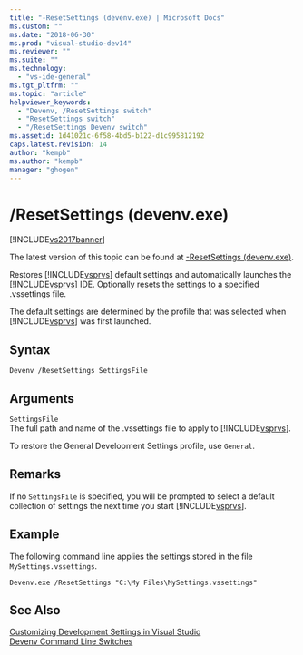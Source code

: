 ```yaml
---
title: "-ResetSettings (devenv.exe) | Microsoft Docs"
ms.custom: ""
ms.date: "2018-06-30"
ms.prod: "visual-studio-dev14"
ms.reviewer: ""
ms.suite: ""
ms.technology: 
  - "vs-ide-general"
ms.tgt_pltfrm: ""
ms.topic: "article"
helpviewer_keywords: 
  - "Devenv, /ResetSettings switch"
  - "ResetSettings switch"
  - "/ResetSettings Devenv switch"
ms.assetid: 1d41021c-6f58-4bd5-b122-d1c995812192
caps.latest.revision: 14
author: "kempb"
ms.author: "kempb"
manager: "ghogen"
---
```

# /ResetSettings (devenv.exe)
[!INCLUDE[vs2017banner](../../includes/vs2017banner.md)]

The latest version of this topic can be found at [-ResetSettings (devenv.exe)](https://docs.microsoft.com/visualstudio/ide/reference/resetsettings-devenv-exe).  
  
  
Restores [!INCLUDE[vsprvs](../../includes/vsprvs-md.md)] default settings and automatically launches the [!INCLUDE[vsprvs](../../includes/vsprvs-md.md)] IDE. Optionally resets the settings to a specified .vssettings file.  
  
 The default settings are determined by the profile that was selected when [!INCLUDE[vsprvs](../../includes/vsprvs-md.md)] was first launched.  
  
## Syntax  
  
```  
Devenv /ResetSettings SettingsFile  
```  
  
## Arguments  
 `SettingsFile`  
 The full path and name of the .vssettings file to apply to [!INCLUDE[vsprvs](../../includes/vsprvs-md.md)].  
  
 To restore the General Development Settings profile, use `General`.  
  
## Remarks  
 If no `SettingsFile` is specified, you will be prompted to select a default collection of settings the next time you start [!INCLUDE[vsprvs](../../includes/vsprvs-md.md)].  
  
## Example  
 The following command line applies the settings stored in the file `MySettings.vssettings`.  
  
```  
Devenv.exe /ResetSettings "C:\My Files\MySettings.vssettings"  
```  
  
## See Also  
 [Customizing Development Settings in Visual Studio](http://msdn.microsoft.com/en-us/22c4debb-4e31-47a8-8f19-16f328d7dcd3)   
 [Devenv Command Line Switches](../../ide/reference/devenv-command-line-switches.md)




